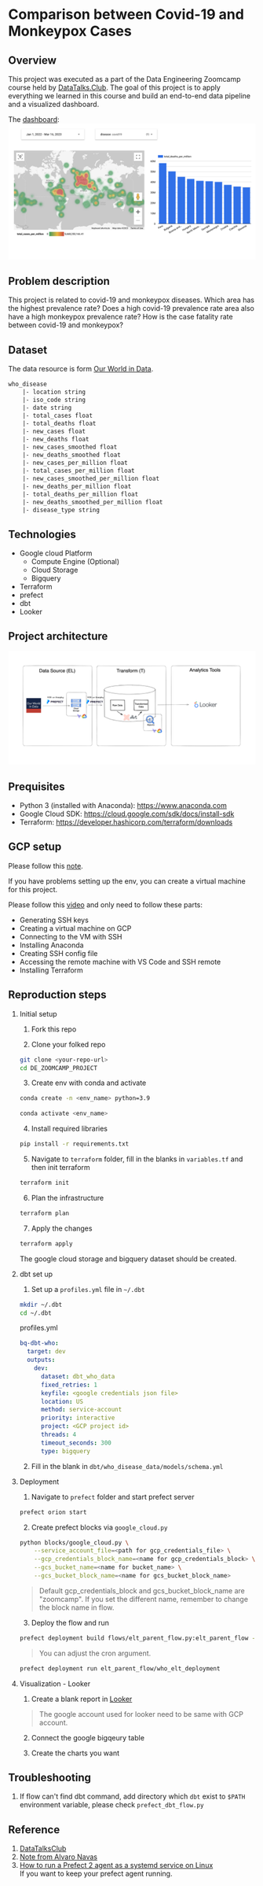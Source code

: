 # Comparison between Covid-19 and Monkeypox Cases

## Overview

This project was executed as a part of the Data Engineering Zoomcamp course held by [DataTalks.Club](https://github.com/DataTalksClub/data-engineering-zoomcamp). The goal of this project is to apply everything we learned in this course and build an end-to-end data pipeline and a visualized dashboard.
  
The [dashboard](https://lookerstudio.google.com/reporting/b50954f0-11ae-4314-b0fa-9ce222f517a6):    
![Looker](image/de-looker-dashboard.png)
  
## Problem description

This project is related to covid-19 and monkeypox diseases. ​​Which area has the highest prevalence rate? Does a high covid-19 prevalence rate area also have a high monkeypox prevalence rate? How is the case fatality rate between covid-19 and monkeypox?

## Dataset

The data resource is form [Our World in Data](https://github.com/owid).

```
who_disease  
	|- location string
	|- iso_code string
	|- date string
	|- total_cases float
	|- total_deaths float
	|- new_cases float
	|- new_deaths float
	|- new_cases_smoothed float
	|- new_deaths_smoothed float
	|- new_cases_per_million float
	|- total_cases_per_million float
	|- new_cases_smoothed_per_million float
	|- new_deaths_per_million float 
	|- total_deaths_per_million float 
	|- new_deaths_smoothed_per_million float
	|- disease_type string
```

## Technologies

- Google cloud Platform
  - Compute Engine (Optional)
  - Cloud Storage
  - Bigquery
- Terraform
- prefect
- dbt
- Looker

## Project architecture

![Project architecture](image/de-zoomcamp_project_flow_chart.png)  

## Prequisites

- Python 3 (installed with Anaconda): https://www.anaconda.com
- Google Cloud SDK: https://cloud.google.com/sdk/docs/install-sdk
- Terraform: https://developer.hashicorp.com/terraform/downloads

## GCP setup

Please follow this [note](https://github.com/ziritrion/dataeng-zoomcamp/blob/main/notes/1_intro.md#user-content-gcp-initial-setup).
  
If you have problems setting up the env, you can create a virtual machine for this project.  

Please follow this [video](https://www.youtube.com/watch?v=ae-CV2KfoN0&list=PL3MmuxUbc_hJed7dXYoJw8DoCuVHhGEQb) and only need to follow these parts:  
- Generating SSH keys
- Creating a virtual machine on GCP
- Connecting to the VM with SSH
- Installing Anaconda
- Creating SSH config file
- Accessing the remote machine with VS Code and SSH remote
- Installing Terraform
  
## Reproduction steps

1. Initial setup  

	1. Fork this repo

	2. Clone your folked repo

	```bash
	git clone <your-repo-url>
	cd DE_ZOOMCAMP_PROJECT
	```

	3. Create env with conda and activate
  
	```bash
	conda create -n <env_name> python=3.9
	```
	```bash
	conda activate <env_name>
	```

	4. Install required libraries
  
	```bash
	pip install -r requirements.txt
	```

	5. Navigate to `terraform` folder, fill in the blanks in `variables.tf` and then init terraform
  
	```bash
	terraform init
	```
  
	6. Plan the infrastructure
  
	```bash
	terraform plan
	```
  
	7. Apply the changes
  
	```bash
	terraform apply
	```
	The google cloud storage and bigquery dataset should be created.

2. dbt set up

	1. Set up a `profiles.yml` file in `~/.dbt`
  
	```bash
	mkdir ~/.dbt
	cd ~/.dbt
	```
	profiles.yml
	
	```yaml
    bq-dbt-who:
      target: dev
      outputs:
        dev:
          dataset: dbt_who_data
          fixed_retries: 1
          keyfile: <google credentials json file>
          location: US
          method: service-account
          priority: interactive
          project: <GCP project id>
          threads: 4
          timeout_seconds: 300
          type: bigquery
	```

	2. Fill in the blank in `dbt/who_disease_data/models/schema.yml`

3. Deployment  

	1. Navigate to `prefect` folder and start prefect server
  
	```bash
	prefect orion start
	```

	2. Create prefect blocks via `google_cloud.py`
  
	```bash
	python blocks/google_cloud.py \
		--service_account_file=<path for gcp_credentials_file> \
		--gcp_credentials_block_name=<name for gcp_credentials_block> \
		--gcs_bucket_name=<name for bucket_name> \
		--gcs_bucket_block_name=<name for gcs_bucket_block_name>
	```
	> Default gcp_credentials_block and gcs_bucket_block_name are "zoomcamp". 
	> If you set the different name, remember to change the block name in flow.
  
	3. Deploy the flow and run

	```bash
	prefect deployment build flows/elt_parent_flow.py:elt_parent_flow -n "who_elt_deployment" --cron "5 8 * * *" -a
	```
	> You can adjust the cron argument.
	```bash
	prefect deployment run elt_parent_flow/who_elt_deployment
	```

3. Visualization - Looker

	1. Create a blank report in [Looker](https://lookerstudio.google.com/u/1/navigation/reporting)
	> The google account used for looker need to be same with GCP account.

	2. Connect the google bigqeury table

	3. Create the charts you want

## Troubleshooting

1. If flow can't find dbt command, add directory which `dbt` exist to `$PATH` environment variable, please check `prefect_dbt_flow.py`

## Reference
1. [DataTalksClub](https://github.com/DataTalksClub/data-engineering-zoomcamp)
2. [Note from Alvaro Navas](https://github.com/ziritrion/dataeng-zoomcamp/blob/main/notes/1_intro.md#user-content-gcp-initial-setup)
3. [How to run a Prefect 2 agent as a systemd service on Linux](https://discourse.prefect.io/t/how-to-run-a-prefect-2-agent-as-a-systemd-service-on-linux/1450)  
If you want to keep your prefect agent running.
